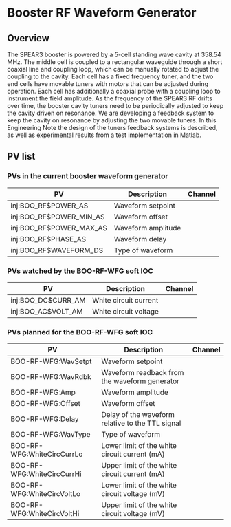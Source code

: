 # Booster RF Waveform Generator

## Overview

The SPEAR3 booster is powered by a 5-cell standing wave cavity at 358.54 MHz. The middle cell is coupled to a rectangular waveguide through a short coaxial line and coupling loop, which can be manually rotated to adjust the coupling to the cavity. Each cell has a fixed frequency tuner, and the two end cells have movable tuners with motors that can be adjusted during operation. Each cell has additionally a coaxial probe with a coupling loop to instrument the field amplitude. As the frequency of the SPEAR3 RF drifts over time, the booster cavity tuners need to be periodically adjusted to keep the cavity driven on resonance. We are developing a feedback system to keep the cavity on resonance by adjusting the two movable tuners. In this Engineering Note the design of the tuners feedback systems is described, as well as experimental results from a test implementation in Matlab.

## PV list

### PVs in the current booster waveform generator

PV | Description | Channel
-- | ----------- | -------
inj:BOO_RF$POWER_AS | Waveform setpoint |
inj:BOO_RF$POWER_MIN_AS | Waveform offset |
inj:BOO_RF$POWER_MAX_AS | Waveform amplitude |
inj:BOO_RF$PHASE_AS | Waveform delay |
inj:BOO_RF$WAVEFORM_DS | Type of waveform |

### PVs watched by the BOO-RF-WFG soft IOC

PV | Description | Channel
-- | ----------- | -------
inj:BOO_DC$CURR_AM | White circuit current
inj:BOO_AC$VOLT_AM | White circuit voltage

### PVs planned for the BOO-RF-WFG soft IOC

PV | Description | Channel
-- | ----------- | -------
BOO-RF-WFG:WavSetpt | Waveform setpoint |
BOO-RF-WFG:WavRdbk | Waveform readback from the waveform generator |
BOO-RF-WFG:Amp | Waveform amplitude |
BOO-RF-WFG:Offset | Waveform offset |
BOO-RF-WFG:Delay | Delay of the waveform relative to the TTL signal |
BOO-RF-WFG:WavType | Type of waveform |
BOO-RF-WFG:WhiteCircCurrLo | Lower limit of the white circuit current (mA) |
BOO-RF-WFG:WhiteCircCurrHi | Upper limit of the white circuit current (mA) |
BOO-RF-WFG:WhiteCircVoltLo | Lower limit of the white circuit voltage (mV) |
BOO-RF-WFG:WhiteCircVoltHi | Upper limit of the white circuit voltage (mV) |
